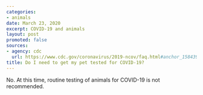 ```yaml
---
categories:
- animals
date: March 23, 2020
excerpt: COVID-19 and animals
layout: post
promoted: false
sources:
- agency: cdc
  url: https://www.cdc.gov/coronavirus/2019-ncov/faq.html#anchor_1584390773118
title: Do I need to get my pet tested for COVID-19?
---
```


No. At this time, routine testing of animals for COVID-19 is not recommended.
